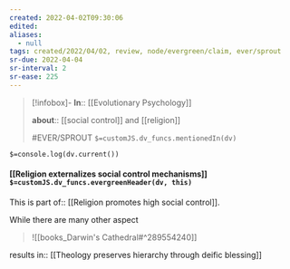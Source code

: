 ```yaml
---
created: 2022-04-02T09:30:06 
edited: 
aliases:
  - null
tags: created/2022/04/02, review, node/evergreen/claim, ever/sprout
sr-due: 2022-04-04
sr-interval: 2
sr-ease: 225
---
```


> [!infobox]- 
> **In**:: [[Evolutionary Psychology]]
> 
> **about**:: [[social control]] and [[religion]]
> 
> #EVER/SPROUT `$=customJS.dv_funcs.mentionedIn(dv)`

`$=console.log(dv.current())`
#### [[Religion externalizes social control mechanisms]] `$=customJS.dv_funcs.evergreenHeader(dv, this)`

This is 
part of:: [[Religion promotes high social control]].

While there are many other aspect
> ![[books_Darwin's Cathedral#^289554240]]

results in:: [[Theology preserves hierarchy through deific blessing]]
